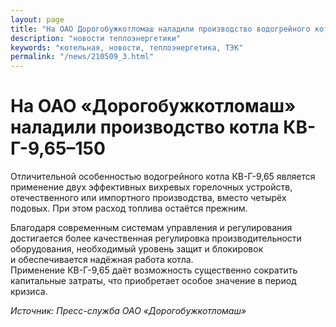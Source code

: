 ```yaml
---
layout: page
title: "На ОАО Дорогобужкотломаш наладили производство водогрейного котла КВ-Г-9,65-150"
description: "новости теплоэнергетики"
keywords: "котельная, новости, теплоэнергетика, ТЭК"
permalink: "/news/210509_3.html"
---
```




  
  
# На ОАО «Дорогобужкотломаш» наладили производство котла КВ-Г-9,65–150

Отличительной особенностью водогрейного котла КВ-Г-9,65 является применение двух эффективных вихревых горелочных устройств, отечественного или импортного производства, вместо четырёх подовых. При этом расход топлива остаётся прежним.

Благодаря современным системам управления и регулирования достигается более качественная регулировка производительности оборудования, необходимый уровень защит и блокировок и обеспечивается надёжная работа котла.  
Применение КВ-Г-9,65 даёт возможность существенно сократить капитальные затраты, что приобретает особое значение в период кризиса.

_Источник: Пресс-служба ОАО «Дорогобужкотломаш»_


